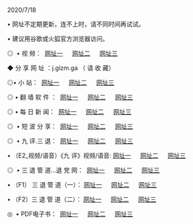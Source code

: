 <p>2020/7/18
<p>• 网址不定期更新，连不上时，请不同时间再试试。
<p>• 建议用谷歌或火狐官方浏览器访问。
<p>◎  • 视 频： 
<a href="http://ksy.shirokuriwaki.com/" target="_blansk">网址一</a> 　 
<a href="http://kiy.shirokuriwaki.com/" target="_blank">网址二</a> 　 
<a href="http://kby.shirokuriwaki.com/b.html" target="_blank">网址三</a>
<p>◆ 分 享 网 址 ：j.gizm.ga  （ 请 收 藏） </p>

<p>◎•  小 站：  
<a href="http://ksy.shirokuriwaki.com/f.html" target="_blank">网址一</a> 　 
<a href="http://kiy.shirokuriwaki.com/h.html" target="_blank">网址二</a> 　 
<a href="http://kby.shirokuriwaki.com/k/" target="_blank">网址三</a></p><p>

<p>◎  • 翻 墙 软 件 ：  
<a href="http://ksy.shirokuriwaki.com/ff/" target="_blank">网址一</a> 　 
<a href="http://kiy.shirokuriwaki.com/s/read/a1_nd.html" target="_blank">网址二</a> 　 
<a href="http://kby.shirokuriwaki.com/ff/index.html" target="_blank">网址三</a></p>
<p>◎  • 每 日 新 闻：  
<a href="http://ksy.shirokuriwaki.com/day/" target="_blank">网址一</a> 　 
<a href="http://kiy.shirokuriwaki.com/day/" target="_blank">网址二</a> 　 
<a href="http://kby.shirokuriwaki.com/day/index.html" target="_blank">网址三</a></p>
<p>◎   • 短 波 分 享：  
<a href="http://ksy.shirokuriwaki.com/h/" target="_blank">网址一</a> 　 
<a href="http://kiy.shirokuriwaki.com/h/" target="_blank">网址二</a> 　 
<a href="http://kby.shirokuriwaki.com/h/index.html" target="_blank">网址三</a></p>
<p>◎   • 九 评.三 退：  
<a href="http://ksy.shirokuriwaki.com/t/" target="_blank">网址一</a> 　 
<a href="http://kiy.shirokuriwaki.com/v2/index.html" target="_blank">网址二</a> 　 
<a href="http://kby.shirokuriwaki.com/tt/index.html" target="_blank">网址三</a> 　</p>
<p>  • （E2_视频/语音）《九 评》视频/语音: 
<a href="http://ksy.shirokuriwaki.com/7738.html" target="_blank">网址一</a> 　 
<a href="http://kiy.shirokuriwaki.com/7614.html" target="_blank">网址二</a> 　 
<a href="http://kby.shirokuriwaki.com/7633.html" target="_blank">网址三</a></p>
<p>◎   • 三 退 管 道...退 党 网：  
<a href="http://ksy.shirokuriwaki.com/go/td1.html" target="_blank">网址一</a> 　 
<a href="http://kiy.shirokuriwaki.com/go/td2.html" target="_blank">网址二</a> 　 
<a href="http://kby.shirokuriwaki.com/go/td3.html" target="_blank">网址三</a></p>
<p>  • （F1） 三 退 管 道（一）： 
<a href="http://ksy.shirokuriwaki.com/dd/" target="_blank">网址一</a> 　 
<a href="http://kiy.shirokuriwaki.com/s/read/a1_tdx.html" target="_blank">网址二</a> 　 
<a href="http://kby.shirokuriwaki.com/dd/" target="_blank">网址三</a></p>
<p>  • （F2）三 退 管 道（二）： 
<a href="http://kiy.shirokuriwaki.com/d/" target="_blank">网址一</a> 　 
<a href="http://ksy.shirokuriwaki.com/d/index.html" target="_blank">网址二</a> 　 
<a href="http://kby.shirokuriwaki.com/d/" target="_blank">网址三</a></p>
<p>◎   • PDF电子书：  
<a href="http://ksy.shirokuriwaki.com/p/" target="_blank">网址一</a> 　 
<a href="http://kiy.shirokuriwaki.com/p/index.html" target="_blank">网址二</a> 　 
<a href="http://kby.shirokuriwaki.com/p/" target="_blank">网址三</a></p>
